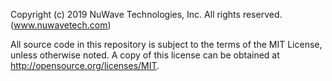 
Copyright (c) 2019 NuWave Technologies, Inc. All rights reserved. (www.nuwavetech.com)

All source code in this repository is subject to the terms of the MIT License, unless
otherwise noted. A copy of this license can be obtained at http://opensource.org/licenses/MIT.

